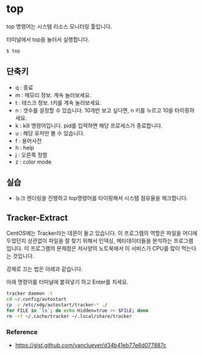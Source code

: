 # top

top 명령어는 시스템 리소스 모니터링 툴입니다.

터미널에서 top을 눌러서 실행합니다.

```bash
$ top
```

## 단축키

- q : 종료
- m : 메모리 정보. 계속 눌러보세요.
- t : 테스크 정보. t키를 계속 눌러보세요.
- n : 갯수를 설정할 수 있습니다. 10개만 보고 싶다면, n 키를 누르고 10을 타이핑하세요.
- k : kill 명령어입니다. pid를 입력하면 해당 프로세스가 종료합니다.
- u : 해당 유저만 볼 수 있습니다.
- f : 용어사전
- h : help
- j : 오른쪽 정렬
- z : color mode


## 실습

- 뉴크 렌더링을 진행하고 top명령어를 타이핑해서 시스템 점유율을 체크합니다.

## Tracker-Extract

CentOS에는 Tracker라는 데몬이 돌고 있습니다.
이 프로그램의 역할은 파일을 어디에 두었던지 상관없이 파일을 잘 찾기 위해서 인덱싱, 메타데이터들을 분석하는 프로그램 입니다. 이 프로그램의 문제점은 저사양의 노트북에서 이 서비스가 CPU를 많이 먹는다는 것입니다.

강제로 끄는 법은 아래과 같습니다.

아래 명령어를 터미널에 붙혀넣기 하고 Enter를 치세요.

```bash
tracker daemon -t
cd ~/.config/autostart
cp -v /etc/xdg/autostart/tracker-* ./
for FILE in `ls`; do echo Hidden=true >> $FILE; done
rm -rf ~/.cache/tracker ~/.local/share/tracker
```

### Reference

- https://gist.github.com/vancluever/d34b41eb77e6d077887c